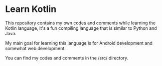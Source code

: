 # Learn Kotlin



This repository contains my own codes and comments while learning the Kotlin language, it's a fun compiling language that is similar to Python and Java.

My main goal for learning this language is for Android development and somewhat web development.

You can find my codes and comments in the /src/ directory.
